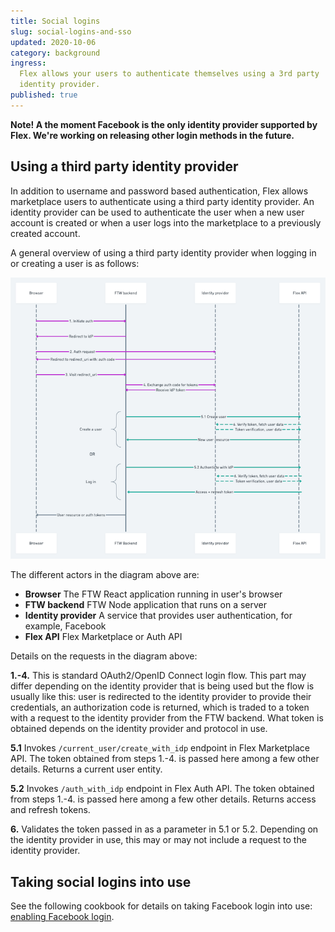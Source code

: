 ```yaml
---
title: Social logins
slug: social-logins-and-sso
updated: 2020-10-06
category: background
ingress:
  Flex allows your users to authenticate themselves using a 3rd party
  identity provider.
published: true
---
```


**Note! A the moment Facebook is the only identity provider supported by
Flex. We're working on releasing other login methods in the future.**

## Using a third party identity provider

In addition to username and password based authentication, Flex allows
marketplace users to authenticate using a third party identity
provider. An identity provider can be used to authenticate the user when
a new user account is created or when a user logs into the marketplace
to a previously created account.

A general overview of using a third party identity provider when logging
in or creating a user is as follows:

![Auth flow using a 3rd party identity provider](auth-flow.png 'Auth flow using a 3rd party identity provider')

The different actors in the diagram above are:

- **Browser** The FTW React application running in user's browser
- **FTW backend** FTW Node application that runs on a server
- **Identity provider** A service that provides user authentication, for
  example, Facebook
- **Flex API** Flex Marketplace or Auth API

Details on the requests in the diagram above:

**1.-4.** This is standard OAuth2/OpenID Connect login flow. This part
may differ depending on the identity provider that is being used but the
flow is usually like this: user is redirected to the identity provider
to provide their credentials, an authorization code is returned, which
is traded to a token with a request to the identity provider from the
FTW backend. What token is obtained depends on the identity provider and
protocol in use.

**5.1** Invokes `/current_user/create_with_idp` endpoint in Flex
Marketplace API. The token obtained from steps 1.-4. is passed here
among a few other details. Returns a current user entity.

**5.2** Invokes `/auth_with_idp` endpoint in Flex Auth API. The token
obtained from steps 1.-4. is passed here among a few other details.
Returns access and refresh tokens.

**6.** Validates the token passed in as a parameter in 5.1 or 5.2.
Depending on the identity provider in use, this may or may not include a
request to the identity provider.

## Taking social logins into use

See the following cookbook for details on taking Facebook login into
use:
[enabling Facebook login](/cookbook-social-logins-and-sso/enable-facebook-login/).
